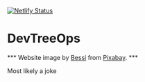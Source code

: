 [![Netlify Status](https://api.netlify.com/api/v1/badges/d75748bc-2029-4ede-882a-b7dca1042233/deploy-status)](https://app.netlify.com/sites/devtreeops/deploys)  
# DevTreeOps

*** Website image by [Bessi](https://pixabay.com/users/bessi-909086/) from [Pixabay](https://pixabay.com/). ***

Most likely a joke
